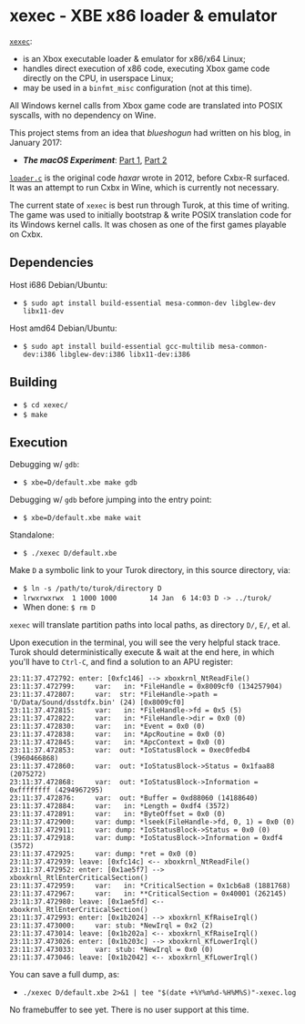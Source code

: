 # xexec - XBE x86 loader & emulator
[`xexec`](https://github.com/haxar/xexec):
* is an Xbox executable loader & emulator for x86/x64 Linux;
* handles direct execution of x86 code, executing Xbox game code directly on the CPU, in userspace Linux;
* may be used in a `binfmt_misc` configuration (not at this time).

All Windows kernel calls from Xbox game code are translated into POSIX syscalls, with no dependency on Wine.

This project stems from an idea that _blueshogun_ had written on his blog, in January 2017:
* _**The macOS Experiment**_: [Part 1](http://shogun3d-cxbx.blogspot.com/2017/01/the-macos-experiment-part-1.html), [Part 2](http://shogun3d-cxbx.blogspot.com/2017/01/around-beginning-of-new-year-i.html)

[`loader.c`](https://github.com/haxar/cxbx-shogun/blob/wine/build/wine/loader.c) is the original code _haxar_ wrote in 2012, before Cxbx-R surfaced. It was an attempt to run Cxbx in Wine, which is currently not necessary.

The current state of `xexec` is best run through Turok, at this time of writing. The game was used to initially bootstrap & write POSIX translation code for its Windows kernel calls. It was chosen as one of the first games playable on Cxbx.

## Dependencies
Host i686 Debian/Ubuntu:
* `$ sudo apt install build-essential mesa-common-dev libglew-dev libx11-dev`

Host amd64 Debian/Ubuntu:
* `$ sudo apt install build-essential gcc-multilib mesa-common-dev:i386 libglew-dev:i386 libx11-dev:i386`

## Building
* `$ cd xexec/`
* `$ make`

## Execution
Debugging w/ `gdb`:
* `$ xbe=D/default.xbe make gdb`

Debugging w/ `gdb` before jumping into the entry point:
* `$ xbe=D/default.xbe make wait`

Standalone:
* `$ ./xexec D/default.xbe`

Make `D` a symbolic link to your Turok directory, in this source directory, via:
* `$ ln -s /path/to/turok/directory D`
* `lrwxrwxrwx  1 1000 1000        14 Jan  6 14:03 D -> ../turok/`
* When done: `$ rm D`

`xexec` will translate partition paths into local paths, as directory `D/`, `E/`, et al.

Upon execution in the terminal, you will see the very helpful stack trace. Turok should deterministically execute & wait at the end here, in which you'll have to `Ctrl-C`, and find a solution to an APU register:
```
23:11:37.472792: enter: [0xfc146] --> xboxkrnl_NtReadFile()
23:11:37.472799:     var:   in: *FileHandle = 0x8009cf0 (134257904)
23:11:37.472807:     var:  str: *FileHandle->path = 'D/Data/Sound/dsstdfx.bin' (24) [0x8009cf0]
23:11:37.472815:     var:   in: *FileHandle->fd = 0x5 (5)
23:11:37.472822:     var:   in: *FileHandle->dir = 0x0 (0)
23:11:37.472830:     var:   in: *Event = 0x0 (0)
23:11:37.472838:     var:   in: *ApcRoutine = 0x0 (0)
23:11:37.472845:     var:   in: *ApcContext = 0x0 (0)
23:11:37.472853:     var:  out: *IoStatusBlock = 0xec0fedb4 (3960466868)
23:11:37.472860:     var:  out: *IoStatusBlock->Status = 0x1faa88 (2075272)
23:11:37.472868:     var:  out: *IoStatusBlock->Information = 0xffffffff (4294967295)
23:11:37.472876:     var:  out: *Buffer = 0xd88060 (14188640)
23:11:37.472884:     var:   in: *Length = 0xdf4 (3572)
23:11:37.472891:     var:   in: *ByteOffset = 0x0 (0)
23:11:37.472900:     var: dump: *lseek(FileHandle->fd, 0, 1) = 0x0 (0)
23:11:37.472911:     var: dump: *IoStatusBlock->Status = 0x0 (0)
23:11:37.472918:     var: dump: *IoStatusBlock->Information = 0xdf4 (3572)
23:11:37.472925:     var: dump: *ret = 0x0 (0)
23:11:37.472939: leave: [0xfc14c] <-- xboxkrnl_NtReadFile()
23:11:37.472952: enter: [0x1ae5f7] --> xboxkrnl_RtlEnterCriticalSection()
23:11:37.472959:     var:   in: *CriticalSection = 0x1cb6a8 (1881768)
23:11:37.472967:     var:   in: **CriticalSection = 0x40001 (262145)
23:11:37.472980: leave: [0x1ae5fd] <-- xboxkrnl_RtlEnterCriticalSection()
23:11:37.472993: enter: [0x1b2024] --> xboxkrnl_KfRaiseIrql()
23:11:37.473000:     var: stub: *NewIrql = 0x2 (2)
23:11:37.473014: leave: [0x1b202a] <-- xboxkrnl_KfRaiseIrql()
23:11:37.473026: enter: [0x1b203c] --> xboxkrnl_KfLowerIrql()
23:11:37.473033:     var: stub: *NewIrql = 0x0 (0)
23:11:37.473046: leave: [0x1b2042] <-- xboxkrnl_KfLowerIrql()
```
You can save a full dump, as:
* `./xexec D/default.xbe 2>&1 | tee "$(date +%Y%m%d-%H%M%S)"-xexec.log`

No framebuffer to see yet. There is no user support at this time.

